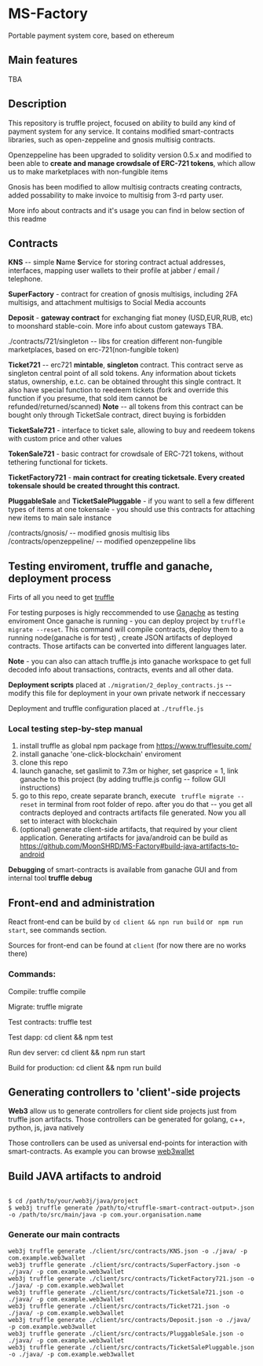 # MS-Factory
Portable payment system core, based on ethereum

## Main features
TBA

## Description
This repository is truffle project, focused on ability to build any kind of payment system for any service.
It contains modified smart-contracts libraries, such as open-zeppeline and gnosis multisig contracts. 

Openzeppeline has been upgraded to solidity version 0.5.x and modified to been able to **create and manage crowdsale of ERC-721 tokens**, which allow us to make marketplaces with non-fungible items

Gnosis has been modified to allow multisig contracts creating contracts, added possability to make invoice to multisig from 3-rd party user. 

More info about contracts and it's usage you can find in below section of this readme



## Contracts

**KNS** -- simple **N**ame **S**ervice for storing contract actual addresses, interfaces, mapping user wallets to their profile at jabber / email / telephone.

**SuperFactory** - contract for creation of gnosis multisigs, including 2FA multisigs, and attachment multisigs to Social Media accounts

**Deposit** - **gateway contract** for exchanging fiat money (USD,EUR,RUB, etc) to moonshard stable-coin. More info about custom gateways TBA.

./contracts/721/singleton -- libs for creation different non-fungible marketplaces, based on erc-721(non-fungible token)

**Ticket721** -- erc721 **mintable**, **singleton** contract. This contract serve as singleton central point of all sold tokens. Any information about tickets status, ownership, e.t.c. can be obtained throught this single contract. It also have special function to reedeem tickets (fork and override this function if you presume, that sold item cannot be refunded/returned/scanned)
**Note** -- all tokens from this contract can be bought only through TicketSale contract, direct buying is forbidden

**TicketSale721** - interface to ticket sale, allowing to buy and reedeem tokens with custom price and other values

**TokenSale721** - basic contract for crowdsale of ERC-721 tokens, without tethering functional for tickets. 

**TicketFactory721** - **main contract for creating ticketsale. Every created tokensale should be created throught this contract.**

**PluggableSale** and **TicketSalePluggable** - if you want to sell a few different types of items at one tokensale - you should use this contracts for attaching new items to main sale instance

/contracts/gnosis/ -- modified gnosis multisig libs
/contracts/openzeppeline/ -- modified openzeppeline libs


## Testing enviroment, truffle and ganache, deployment process
Firts of all you need to get [truffle](https://www.trufflesuite.com/)

For testing purposes is higly reccommended to use [Ganache](https://www.trufflesuite.com/ganache) as testing enviroment
Once ganache is running - you can deploy project by ```truffle migrate --reset```. This command will compile contracts, deploy them to a running node(ganache is for test) , create JSON artifacts of deployed contracts. Those artifacts can be converted into different languages later.

**Note** - you can also can attach truffle.js into ganache workspace to get full decoded info about transactions, contracts, events and all other data.

**Deployment scripts** placed at ``` ./migration/2_deploy_contracts.js ``` -- modify this file for deployment in your own private network if neccessary

Deployment and truffle configuration placed at ```./truffle.js```

### Local testing step-by-step manual
1. install truffle as global npm package from https://www.trufflesuite.com/
2. install ganache 'one-click-blockchain' enviroment
3. clone this repo
4. launch ganache, set gaslimit to 7.3m or higher, set gasprice = 1, link ganache to this project (by adding truffle.js config -- follow GUI instructions)
5. go to this repo, create separate branch, execute ``` truffle migrate --reset``` in terminal from root folder of repo.
after you do that -- you get all contracts deployed and contracts artifacts file generated. Now you all set to interact with blockchain
6. (optional) generate client-side artifacts, that required by your client application. Generating artifacts for java/android can be build as https://github.com/MoonSHRD/MS-Factory#build-java-artifacts-to-android

**Debugging** of smart-contracts is available from ganache GUI and from internal tool **truffle debug**

## Front-end and administration
React front-end can be build by ``` cd client && npn run build ``` or ``` npm run start```, see commands section.

Sources for front-end can be found at ```client``` (for now there are no works there)


### Commands:

  Compile:              truffle compile
  
  Migrate:              truffle migrate
  
  Test contracts:       truffle test
  
  Test dapp:            cd client && npm test
  
  Run dev server:       cd client && npm run start
  
  Build for production: cd client && npm run build

## Generating controllers to 'client'-side projects

**Web3** allow us to generate controllers for client side projects just from truffle json artifacts. Those controllers can be generated for golang, c++, python, js, java natively

Those controllers can be used as universal end-points for interaction with smart-contracts. As example you can browse [web3wallet](https://github.com/MoonSHRD/Web3wallet)

  ## Build JAVA artifacts to android

  ```

$ cd /path/to/your/web3j/java/project
$ web3j truffle generate /path/to/<truffle-smart-contract-output>.json -o /path/to/src/main/java -p com.your.organisation.name
```

  ### Generate our main contracts

  ```
  web3j truffle generate ./client/src/contracts/KNS.json -o ./java/ -p com.example.web3wallet
  web3j truffle generate ./client/src/contracts/SuperFactory.json -o ./java/ -p com.example.web3wallet
  web3j truffle generate ./client/src/contracts/TicketFactory721.json -o ./java/ -p com.example.web3wallet
  web3j truffle generate ./client/src/contracts/TicketSale721.json -o ./java/ -p com.example.web3wallet
  web3j truffle generate ./client/src/contracts/Ticket721.json -o ./java/ -p com.example.web3wallet
  web3j truffle generate ./client/src/contracts/Deposit.json -o ./java/ -p com.example.web3wallet
  web3j truffle generate ./client/src/contracts/PluggableSale.json -o ./java/ -p com.example.web3wallet
  web3j truffle generate ./client/src/contracts/TicketSalePluggable.json -o ./java/ -p com.example.web3wallet
  ```
